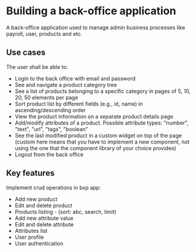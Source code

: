 # Building a back-office application
A back-office application used to manage admin business processes like payroll, user, products and etc.

## Use cases
The user shall be able to:

- Login to the back office with email and password
- See and navigate a product category tree
- See a list of products belonging to a specific category in pages of 5, 10, 20, 50 elements per page
- Sort product list by different fields (e.g., id, name) in ascending/descending order
- View the product information on a separate product details page
- Add/modify attributes of a product. Possible attribute types: "number", "text", "url", "tags", "boolean"
- See the last modified product in a custom widget on top of the page (custom here means that you have to implement a new component, not using the one that the component library of your choice provides)
- Logout from the back office

## Key features
Implement crud operations in bxp app:

- Add new product
- Edit and delete product
- Products listing - (sort: abc, search, limit)
- Add new attribute value
- Edit and delete attribute
- Attributes list
- User profile
- User authentication 